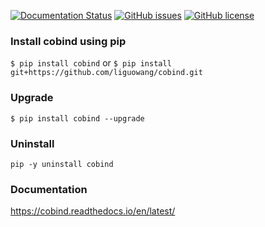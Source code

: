 [![Documentation Status](https://readthedocs.org/projects/ansicolortags/badge/?version=latest)](https://cobind.readthedocs.io/en/latest/)
[![GitHub issues](https://img.shields.io/github/issues/liguowang/cobind)](https://github.com/liguowang/cobind/issues)
[![GitHub license](https://img.shields.io/github/license/liguowang/cobind)](https://github.com/liguowang/cobind/blob/main/LICENSE)

### Install cobind using pip

 `$ pip install cobind`
 or 
 `$ pip install git+https://github.com/liguowang/cobind.git`
 
### Upgrade

 `$ pip install cobind --upgrade`

### Uninstall
 `pip -y uninstall cobind`

### Documentation

https://cobind.readthedocs.io/en/latest/
